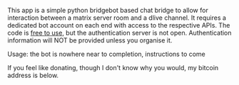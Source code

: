 This app is a simple python bridgebot based chat bridge to allow for interaction between a matrix server room and a dlive channel. 
It requires a dedicated bot account on each end with access to the respective APIs.
The code is [free to use](LICENSE.md), but the authentication server is not open.
Authentication information will NOT be provided unless you organise it.

Usage:
the bot is nowhere near to completion, instructions to come

If you feel like donating, though I don't know why you would, my bitcoin address is below.



